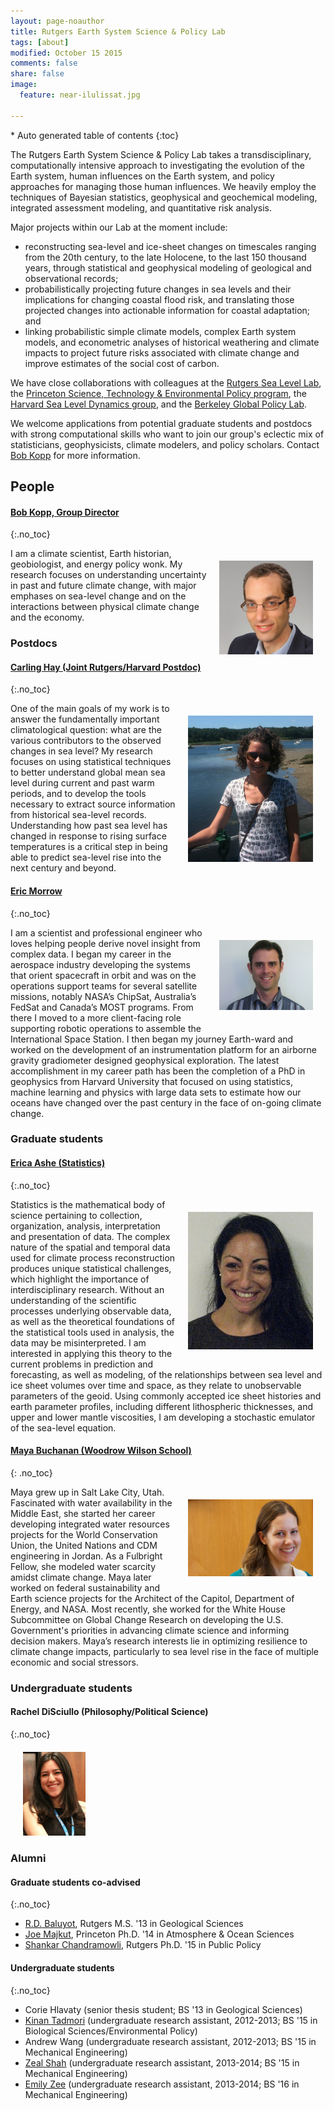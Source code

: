 ```yaml
---
layout: page-noauthor
title: Rutgers Earth System Science & Policy Lab
tags: [about]
modified: October 15 2015
comments: false
share: false
image:
  feature: near-ilulissat.jpg

---
```


<section id="table-of-contents" class="toc">
<div id="drawer" markdown="1">
*  Auto generated table of contents
{:toc}
</div>
</section><!-- /#table-of-contents -->

The Rutgers Earth System Science & Policy Lab takes a transdisciplinary, computationally intensive approach to investigating the evolution of the Earth system, human influences on the Earth system, and policy approaches for managing those human influences. We heavily employ the techniques of Bayesian statistics, geophysical and geochemical modeling, integrated assessment modeling, and quantitative risk analysis. 

Major projects within our Lab at the moment include:

* reconstructing sea-level and ice-sheet changes on timescales ranging from the 20th century, to the late Holocene, to the last 150 thousand years, through statistical and geophysical modeling of geological and observational records;
* probabilistically projecting future changes in sea levels and their implications for changing coastal flood risk, and translating those projected changes into actionable information for coastal adaptation; and
* linking probabilistic simple climate models, complex Earth system models, and econometric analyses of historical weathering and climate impacts to project future risks associated with climate change and improve estimates of the social cost of carbon.

We have close collaborations with colleagues at the [Rutgers Sea Level Lab](http://sealevel.marine.rutgers.edu), the [Princeton Science, Technology & Environmental Policy program](https://www.princeton.edu/step/), the [Harvard Sea Level Dynamics group](http://isites.harvard.edu/icb/icb.do?keyword=k92805),  and the [Berkeley Global Policy Lab](http://www.solomonhsiang.com/lab).

We welcome applications from potential graduate students and postdocs with strong computational skills who want to join our group's eclectic mix of statisticians, geophysicists, climate modelers, and policy scholars. Contact [Bob Kopp](../contact/) for more information.

## People

#### [Bob Kopp, Group Director](/)
{:.no_toc}

<div>
<a href="/"><div style="float: right; margin: 20px; max-width: 150px"><img src="portraits/bobkopp.jpg"></div></a>

 I am a climate scientist, Earth historian, geobiologist, and energy policy wonk. My research focuses on understanding uncertainty in past and future climate change, with major emphases on sea-level
change and on the interactions between physical climate change and the economy.
</div>

### Postdocs

#### [Carling Hay (Joint Rutgers/Harvard Postdoc)](https://www.linkedin.com/profile/view?id=285982903)
{:.no_toc} 

<div>
<a href="https://www.linkedin.com/profile/view?id=285982903"><div style="float: right; margin: 20px; max-width: 200px"><img src="portraits/carlinghay.jpg"></div></a>
One of the main goals of my work is to answer the fundamentally important climatological question:  what are the various contributors to the observed changes in sea level?  My research focuses on using statistical techniques to better understand global mean sea level during current and past warm periods, and to develop the tools necessary to extract source information from historical sea-level records.  Understanding how past sea level has changed in response to rising surface temperatures is a critical step in being able to predict sea-level rise into the next century and beyond.
</div>

#### [Eric Morrow](https://www.linkedin.com/profile/view?id=88942342)
{:.no_toc}

<div>
<a href="https://www.linkedin.com/profile/view?id=88942342"><div style="float:right; margin: 20px; max-width: 150px"><img src="portraits/ericmorrow.jpg"></div></a>
I am a scientist and professional engineer who loves helping people derive novel insight from complex data. I began my career in the aerospace industry developing the systems that orient spacecraft in orbit and was on the operations support teams for several satellite missions, notably NASA’s ChipSat, Australia’s FedSat and Canada’s MOST programs. From there I moved to a more client-facing role supporting robotic operations to assemble the International Space Station. I then began my journey Earth-ward and worked on the development of an instrumentation platform for an airborne gravity gradiometer designed geophysical exploration. The latest accomplishment in my career path has been the completion of a PhD in geophysics from Harvard University that focused on using statistics, machine learning and physics with large data sets to estimate how our oceans have changed over the past century in the face of on-going climate change.
</div>

### Graduate students

#### [Erica Ashe  (Statistics)](https://www.linkedin.com/profile/view?id=10136757)
{:.no_toc}

<div>
<a href="https://www.linkedin.com/profile/view?id=10136757"><div style="float: right; margin: 20px; max-width: 200px"><img src="portraits/ericaashe.jpg"></div></a>
Statistics is the mathematical body of science pertaining to collection, organization, analysis, interpretation and presentation of data.  The complex nature of the spatial and temporal data used for
climate process reconstruction produces unique statistical challenges, which highlight the importance of interdisciplinary research.  Without an understanding of the scientific processes underlying
observable data, as well as the theoretical foundations of the statistical tools used in analysis, the data may be misinterpreted.  I am interested in applying this theory to the current problems in
prediction and forecasting, as well as modeling, of the relationships between sea level and ice sheet volumes over time and space, as they relate to unobservable parameters of the geoid.  Using
commonly accepted ice sheet histories and earth parameter profiles, including different lithospheric thicknesses, and upper and lower mantle viscosities, I am developing a stochastic emulator of the
sea-level equation.
</div>

#### [Maya Buchanan (Woodrow Wilson School)](https://www.linkedin.com/profile/view?id=22120048) 
{: .no_toc}

<div>
<a href="https://www.linkedin.com/profile/view?id=22120048"><div style="float: right; margin: 20px; max-width: 200px"><img src="portraits/mayabuchanan.jpg"></div></a>
Maya grew up in Salt Lake City, Utah. Fascinated with water availability in the Middle East, she started her career developing integrated water resources projects for the World Conservation Union, the
United Nations and CDM engineering in Jordan. As a Fulbright Fellow, she modeled water scarcity amidst climate change. Maya later worked on federal sustainability and Earth science projects for the
Architect of the Capitol, Department of Energy, and NASA. Most recently, she worked for the White House Subcommittee on Global Change Research on developing the U.S. Government's priorities in
advancing climate science and informing decision makers. Maya’s research interests lie in optimizing resilience to climate change impacts, particularly to sea level rise in the face of multiple
economic and social stressors.
</div>

### Undergraduate students

#### Rachel DiSciullo (Philosophy/Political Science)
{:.no_toc}

<div>
<a href="https://www.linkedin.com/pub/rachel-k-disciullo/8a/931/431"><div style="margin: 20px; max-width: 100px"><img src="portraits/racheldisciullo.jpg"></div></a></div>

### Alumni

#### Graduate students co-advised
{:.no_toc}

* [R.D. Baluyot](https://www.linkedin.com/pub/ronidell-baluyot/72/2b5/359), Rutgers M.S. '13 in Geological Sciences
* [Joe Majkut](https://www.linkedin.com/pub/joseph-majkut/4b/485/683), Princeton  Ph.D. '14 in Atmosphere & Ocean Sciences
* [Shankar Chandramowli](https://www.linkedin.com/pub/shankar-chandramowli/10/4a9/78), Rutgers Ph.D. '15 in Public Policy


#### Undergraduate students
{:.no_toc}

* Corie Hlavaty (senior thesis student; BS '13 in Geological Sciences)
* [Kinan Tadmori](https://www.linkedin.com/pub/kinan-tadmori/b0/42a/212) (undergraduate research assistant, 2012-2013; BS '15 in Biological Sciences/Environmental Policy)
* Andrew Wang (undergraduate research assistant, 2012-2013; BS '15 in Mechanical Engineering)
* [Zeal Shah](https://www.linkedin.com/pub/zeal-shah/a3/902/353) (undergraduate research assistant, 2013-2014; BS '15 in Mechanical Engineering)
* [Emily Zee](https://www.linkedin.com/pub/emily-zee/89/19a/56) (undergraduate research assistant, 2013-2014; BS '16 in Mechanical Engineering)

